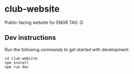 # club-website
Public-facing website for ENGR TAO :D

## Dev instructions
Run the following commands to get started with development:
```
cd club-website
npm install
npm run dev
```
